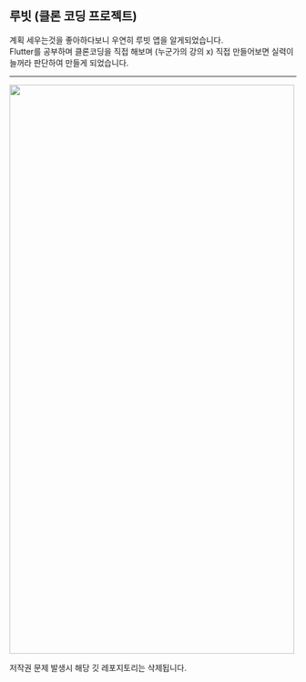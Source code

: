 ## 루빗 (클론 코딩 프로젝트)

계획 세우는것을 좋아하다보니 우연히 루빗 앱을 알게되었습니다. <br>
Flutter를 공부하며 클론코딩을 직접 해보며 (누군가의 강의 x) 직접 만들어보면 실력이 늘꺼라 판단하여
만들게 되었습니다.

---

<img src="https://user-images.githubusercontent.com/96044518/221888359-a3cfca1a-78b5-4ad7-a190-b6b63a22de72.jpg" width="500" height="1000">

저작권 문제 발생시 해당 깃 레포지토리는 삭제됩니다.

